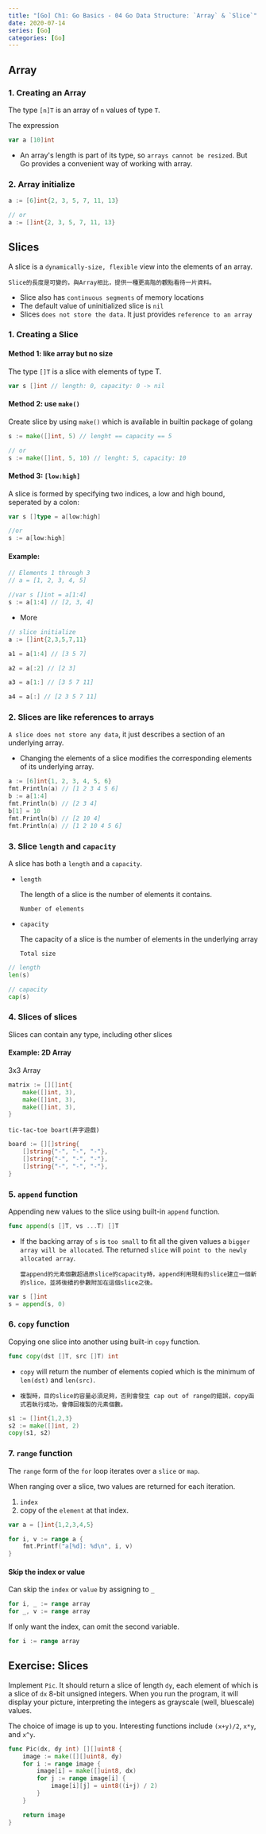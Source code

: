 ```yaml
---
title: "[Go] Ch1: Go Basics - 04 Go Data Structure: `Array` & `Slice`"
date: 2020-07-14
series: [Go]
categories: [Go]
---
```


## Array

### 1. Creating an Array

The type `[n]T` is an array of `n` values of type `T`.

The expression

```go
var a [10]int
```

- An array's length is part of its type, so `arrays cannot be resized`. But Go provides a convenient way of working with array.

### 2. Array initialize

```go
a := [6]int{2, 3, 5, 7, 11, 13}

// or
a := []int{2, 3, 5, 7, 11, 13}
```

## Slices

A slice is a `dynamically-size, flexible` view into the elements of an array.

    Slice的長度是可變的，與Array相比，提供一種更高階的觀點看待一片資料。

- Slice also has `continuous segments` of memory locations
- The default value of uninitialized slice is `nil`
- Slices `does not store the data`. It just provides `reference to an array`

### 1. Creating a Slice

#### Method 1: like array but no size

The type `[]T` is a slice with elements of type T.

```go
var s []int // length: 0, capacity: 0 -> nil
```

#### Method 2: use `make()`

Create slice by using `make()` which is available in builtin package of golang

```go
s := make([]int, 5) // lenght == capacity == 5

// or
s := make([]int, 5, 10) // lenght: 5, capacity: 10
```

#### Method 3: `[low:high]`

A slice is formed by specifying two indices, a low and high bound, seperated by a colon:

```go
var s []type = a[low:high]

//or
s := a[low:high]
```

#### Example:

```go
// Elements 1 through 3
// a = [1, 2, 3, 4, 5]

//var s []int = a[1:4]
s := a[1:4] // [2, 3, 4]
```

- More

```go
// slice initialize
a := []int{2,3,5,7,11}

a1 = a[1:4] // [3 5 7]

a2 = a[:2] // [2 3]

a3 = a[1:] // [3 5 7 11]

a4 = a[:] // [2 3 5 7 11]
```

### 2. Slices are like references to arrays

`A slice does not store any data`, it just describes a section of an underlying array.

- Changing the elements of a slice modifies the corresponding elements of its underlying array.

```go
a := [6]int{1, 2, 3, 4, 5, 6}
fmt.Println(a) // [1 2 3 4 5 6]
b := a[1:4]
fmt.Println(b) // [2 3 4]
b[1] = 10
fmt.Println(b) // [2 10 4]
fmt.Println(a) // [1 2 10 4 5 6]
```

### 3. Slice `length` and `capacity`

A slice has both a `length` and a `capacity`.

- `length`

    The length of a slice is the number of elements it contains.

    ```
    Number of elements
    ```

- `capacity`

    The capacity of a slice is the number of elements in the underlying array

    ```
    Total size
    ```

```go
// length
len(s)

// capacity
cap(s)
```

### 4. Slices of slices

Slices can contain any type, including other slices

#### Example: 2D Array

3x3 Array

```go
matrix := [][]int{
    make([]int, 3),
    make([]int, 3),
    make([]int, 3),
}
```

`tic-tac-toe boart(井字遊戲)`

```go
board := [][]string{
    []string{"-", "-", "-"},
    []string{"-", "-", "-"},
    []string{"-", "-", "-"},
}
```

### 5. `append` function

Appending new values to the slice using built-in `append` function.

```go
func append(s []T, vs ...T) []T
```

- If the backing array of `s` is `too small` to fit all the given values a `bigger array will be allocated`. The returned `slice` will `point to the newly allocated array`.

    ```
    當append的元素個數超過原slice的capacity時，append利用現有的slice建立一個新的slice，並將後續的參數附加在這個slice之後。
    ```

```go
var s []int
s = append(s, 0)
```

### 6. `copy` function

Copying one slice into another using built-in `copy` function.


```go
func copy(dst []T, src []T) int
```

- `copy` will return the number of elements copied which is the minimum of `len(dst)` and `len(src)`.
-
    ```
    複製時，目的slice的容量必須足夠，否則會發生 cap out of range的錯誤，copy函式若執行成功，會傳回複製的元素個數。
    ```

```go
s1 := []int{1,2,3}
s2 := make([]int, 2)
copy(s1, s2)
```

### 7. `range` function

The `range` form of the `for` loop iterates over a `slice` or `map`.

When ranging over a slice, two values are returned for each iteration.

1. `index`
2. copy of the `element` at that index.

```go
var a = []int{1,2,3,4,5}

for i, v := range a {
    fmt.Printf("a[%d]: %d\n", i, v)
}
```

#### Skip the index or value

Can skip the `index` or `value` by assigning to `_`

```go
for i, _ := range array
for _, v := range array
```

If only want the index, can omit the second variable.

```go
for i := range array
```

## Exercise: Slices

Implement `Pic`. It should return a slice of length `dy`, each element of which is a slice of `dx` 8-bit unsigned integers. When you run the program, it will display your picture, interpreting the integers as grayscale (well, bluescale) values.

The choice of image is up to you. Interesting functions include `(x+y)/2`, `x*y`, and `x^y`.

```go
func Pic(dx, dy int) [][]uint8 {
    image := make([][]uint8, dy)
    for i := range image {
        image[i] = make([]uint8, dx)
        for j := range image[i] {
            image[i][j] = uint8((i+j) / 2)
        }
    }

    return image
}
```
